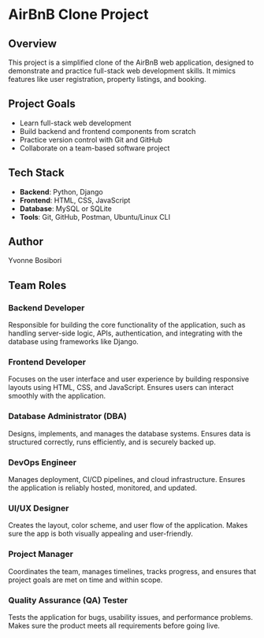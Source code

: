 # AirBnB Clone Project

## Overview
This project is a simplified clone of the AirBnB web application, designed to demonstrate and practice full-stack web development skills. It mimics features like user registration, property listings, and booking.

## Project Goals
- Learn full-stack web development
- Build backend and frontend components from scratch
- Practice version control with Git and GitHub
- Collaborate on a team-based software project

## Tech Stack
- **Backend**: Python, Django
- **Frontend**: HTML, CSS, JavaScript
- **Database**: MySQL or SQLite
- **Tools**: Git, GitHub, Postman, Ubuntu/Linux CLI

## Author
Yvonne Bosibori
## Team Roles

### Backend Developer
Responsible for building the core functionality of the application, such as handling server-side logic, APIs, authentication, and integrating with the database using frameworks like Django.

### Frontend Developer
Focuses on the user interface and user experience by building responsive layouts using HTML, CSS, and JavaScript. Ensures users can interact smoothly with the application.

### Database Administrator (DBA)
Designs, implements, and manages the database systems. Ensures data is structured correctly, runs efficiently, and is securely backed up.

### DevOps Engineer
Manages deployment, CI/CD pipelines, and cloud infrastructure. Ensures the application is reliably hosted, monitored, and updated.

### UI/UX Designer
Creates the layout, color scheme, and user flow of the application. Makes sure the app is both visually appealing and user-friendly.

### Project Manager
Coordinates the team, manages timelines, tracks progress, and ensures that project goals are met on time and within scope.

### Quality Assurance (QA) Tester
Tests the application for bugs, usability issues, and performance problems. Makes sure the product meets all requirements before going live.

